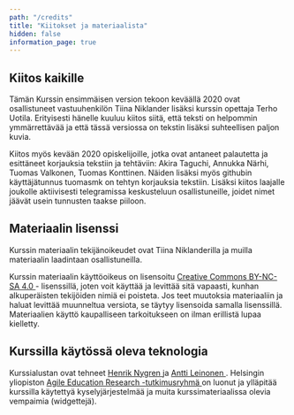 ```yaml
---
path: "/credits"
title: "Kiitokset ja materiaalista"
hidden: false
information_page: true
---
```


## Kiitos kaikille

Tämän Kurssin ensimmäisen version tekoon keväällä 2020 ovat osallistuneet vastuuhenkilön Tiina Niklander 
lisäksi kurssin opettaja Terho Uotila. Erityisesti hänelle kuuluu kiitos siitä, että teksti on helpommin 
ymmärrettävää ja että tässä versiossa on tekstin lisäksi suhteellisen paljon kuvia.

Kiitos myös kevään 2020 opiskelijoille, jotka ovat antaneet palautetta ja esittäneet korjauksia tekstiin ja tehtäviin: Akira Taguchi, Annukka Närhi, Tuomas Valkonen, Tuomas Konttinen. Näiden lisäksi myös githubin käyttäjätunnus tuomasmk on tehtyn korjauksia tekstiin. Lisäksi kiitos laajalle joukolle aktiivisesti telegramissa keskusteluun osallistuneille, joidet nimet jäävät usein tunnusten taakse piiloon.


## Materiaalin lisenssi

<p>
Kurssin materiaalin tekijänoikeudet ovat Tiina Niklanderilla ja muilla materiaalin laadintaan osallistuneilla.
    
Kurssin materiaalin käyttöoikeus on lisensoitu
<a href="https://creativecommons.org/licenses/by-nc-sa/4.0/deed.fi" target="_blank" rel="noopener noreferrer" >
    Creative Commons BY-NC-SA 4.0
</a> - lisenssillä, joten voit käyttää ja levittää sitä vapaasti, kunhan
alkuperäisten tekijöiden nimiä ei poisteta. Jos teet muutoksia
materiaaliin ja haluat levittää muunneltua versiota, se täytyy
lisensoida samalla lisenssillä. Materiaalien käyttö kaupalliseen
tarkoitukseen on ilman erillistä lupaa kielletty.
</p>

<h2>Kurssilla käytössä oleva teknologia</h2>

<p>
Kurssialustan ovat tehneet
<a
    href="https://github.com/nygrenh"
    target="_blank"
    rel="noopener noreferrer"
>
    Henrik Nygren
</a>
ja
<a
    href="https://github.com/redande"
    target="_blank"
    rel="noopener noreferrer"
>
    Antti Leinonen
</a>
. Helsingin yliopiston
<a
    href="https://www.helsinki.fi/en/researchgroups/data-driven-education"
    target="_blank"
    rel="noopener noreferrer"
>
    Agile Education Research -tutkimusryhmä
</a>
on luonut ja ylläpitää kurssilla käytettyä kyselyjärjestelmää ja muita
kurssimateriaalissa olevia vempaimia (widgettejä).
</p>
